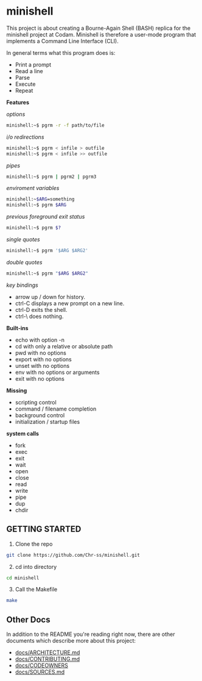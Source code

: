 # minishell

This project is about creating a Bourne-Again Shell (BASH) replica for the minishell project at Codam.
Minishell is therefore a user-mode program that implements a Command Line Interface (CLI).

In general terms what this program does is:

- Print a prompt
- Read a line
- Parse
- Execute
- Repeat

**Features**

_options_
```sh
minishell:~$ pgrm -r -f path/to/file
```

_i/o redirections_
```sh
minishell:~$ pgrm < infile > outfile
minishell:~$ pgrm < infile >> outfile
```
_pipes_
```sh
minishell:~$ pgrm | pgrm2 | pgrm3
```

_enviroment variables_
```sh
minishell:~$ARG=something
minishell:~$ pgrm $ARG
```

_previous foreground exit status_
```sh
minishell:~$ pgrm $?
```

_single quotes_
```sh
minishell:~$ pgrm '$ARG $ARG2'
```

_double quotes_
```sh
minishell:~$ pgrm "$ARG $ARG2"
```

_key bindings_
- arrow up / down for history.
- ctrl-C displays a new prompt on a new line.
- ctrl-D exits the shell.
- ctrl-\ does nothing.

**Built-ins**

- echo with option -n
- cd with only a relative or absolute path
- pwd with no options
- export with no options
- unset with no options
- env with no options or arguments
- exit with no options

**Missing**

- scripting control
- command / filename completion
- background control
- initialization / startup files

**system calls**

- fork
- exec
- exit
- wait
- open
- close
- read
- write
- pipe
- dup
- chdir


## GETTING STARTED

1. Clone the repo


```sh
git clone https://github.com/Chr-ss/minishell.git
```
2. cd into directory

```sh
cd minishell
```

3. Call the Makefile

```sh
make
```


## Other Docs
In addition to the README you're reading right now, there are other documents which describe more about this project:

- [docs/ARCHITECTURE.md](https://github.com/Chr-ss/minishell/tree/main/docs/ARCHITECTURE.md)
- [docs/CONTRIBUTING.md](https://github.com/Chr-ss/minishell/tree/main/docs/CONTRIBUTING.md)
- [docs/CODEOWNERS](https://github.com/Chr-ss/minishell/tree/main/docs/CODEOWNERS)
- [docs/SOURCES.md](https://github.com/Chr-ss/minishell/tree/main/docs/SOURCES.md)
